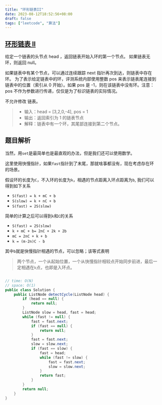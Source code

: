 ```yaml
---
title: "环形链表II"
date: 2023-08-12T18:52:56+08:00
draft: false
tags: ["leetcode", "算法"]
---
```


## [环形链表 II](https://leetcode.cn/problems/linked-list-cycle-ii/)

给定一个链表的头节点  head ，返回链表开始入环的第一个节点。 如果链表无环，则返回 null。

如果链表中有某个节点，可以通过连续跟踪 next 指针再次到达，则链表中存在环。 为了表示给定链表中的环，评测系统内部使用整数 pos 来表示链表尾连接到链表中的位置（索引从 0 开始）。如果 pos 是 -1，则在该链表中没有环。注意：pos 不作为参数进行传递，仅仅是为了标识链表的实际情况。

不允许修改 链表。

>- 输入：head = [3,2,0,-4], pos = 1
>- 输出：返回索引为 1 的链表节点
>- 解释：链表中有一个环，其尾部连接到第二个节点。

## 题目解析

当然，用`set`是最简单也是最直观的办法，但是我们还可以使用数学。

这里使用快慢指针，如果`fast`指针到了末尾，那就啥事都没有，现在考虑存在环的场景。

假设环的长度为`C`，不入环的长度为`k`，相遇的节点距离入环点距离为`b`, 我们可以得到如下关系
- `S(fast) = k + mC + b`
- `S(slow) = k + nC + b`
- `S(fast) = 2S(slow)`

简单的计算之后可以得到`k`和`C`的关系
- `S(fast) = 2S(slow)`
- `k + mC + b= 2nC + 2k + 2b`
- `mC = 2nC + k + b`
- `k = (m-2n)C - b`

其中`b`就是快慢指针相遇的节点，可以忽略；该等式表明
> 两个节点，一个从起始位置，一个从快慢指针相较点开始同步前进，最后一定相遇在`k`点，也即是入环点。


```java

// time: O(N)
// space: O(1)
public class Solution {
    public ListNode detectCycle(ListNode head) {
        if (head == null) {
            return null;
        }
        ListNode slow = head, fast = head;
        while (fast != null) {
            fast = fast.next;
            if (fast == null) {
                return null;
            }
            fast = fast.next;
            slow = slow.next;
            if (fast == slow) {
                fast = head;
                while (fast != slow) {
                    fast = fast.next;
                    slow = slow.next;
                }
                return fast;
            }
        }
        return null;
    }
}
```


